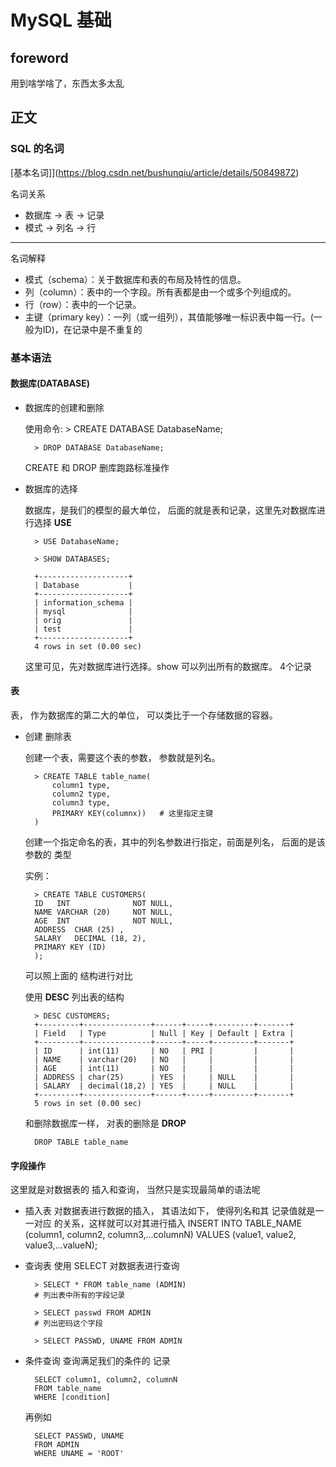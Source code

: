 # MySQL 基础

## foreword

用到啥学啥了，东西太多太乱

## 正文

### SQL 的名词

[基本名词]](https://blog.csdn.net/bushunqiu/article/details/50849872)

名词关系

- 数据库 -> 表 -> 记录
- 模式 -> 列名 -> 行

---

名词解释

- 模式（schema）：关于数据库和表的布局及特性的信息。
- 列（column）：表中的一个字段。所有表都是由一个或多个列组成的。
- 行（row）：表中的一个记录。
- 主键（primary key）：一列（或一组列），其值能够唯一标识表中每一行。(一般为ID)，在记录中是不重复的

### 基本语法

#### 数据库(DATABASE)

- 数据库的创建和删除

    使用命令:
        > CREATE DATABASE DatabaseName;

        > DROP DATABASE DatabaseName;
    CREATE 和 DROP 删库跑路标准操作

- 数据库的选择

    数据库，是我们的模型的最大单位， 后面的就是表和记录，这里先对数据库进行选择 **USE**

        > USE DatabaseName;

        > SHOW DATABASES;

        +--------------------+
        | Database           |
        +--------------------+
        | information_schema |
        | mysql              |
        | orig               |
        | test               |
        +--------------------+
        4 rows in set (0.00 sec)

    这里可见，先对数据库进行选择。show 可以列出所有的数据库。 4个记录

#### 表

表， 作为数据库的第二大的单位， 可以类比于一个存储数据的容器。

- 创建 删除表

    创建一个表，需要这个表的参数， 参数就是列名。

        > CREATE TABLE table_name(
            column1 type,
            column2 type,
            column3 type,
            PRIMARY KEY(columnx))   # 这里指定主键
        )
    创建一个指定命名的表，其中的列名参数进行指定，前面是列名， 后面的是该参数的 类型

    实例：

        > CREATE TABLE CUSTOMERS(
        ID   INT              NOT NULL,
        NAME VARCHAR (20)     NOT NULL,
        AGE  INT              NOT NULL,
        ADDRESS  CHAR (25) ,
        SALARY   DECIMAL (18, 2),
        PRIMARY KEY (ID)
        );
    可以照上面的 结构进行对比

    使用 **DESC** 列出表的结构

        > DESC CUSTOMERS;
        +---------+---------------+------+-----+---------+-------+
        | Field   | Type          | Null | Key | Default | Extra |
        +---------+---------------+------+-----+---------+-------+
        | ID      | int(11)       | NO   | PRI |         |       |
        | NAME    | varchar(20)   | NO   |     |         |       |
        | AGE     | int(11)       | NO   |     |         |       |
        | ADDRESS | char(25)      | YES  |     | NULL    |       |
        | SALARY  | decimal(18,2) | YES  |     | NULL    |       |
        +---------+---------------+------+-----+---------+-------+
        5 rows in set (0.00 sec)

    和删除数据库一样， 对表的删除是 **DROP**

        DROP TABLE table_name

#### 字段操作

这里就是对数据表的 插入和查询， 当然只是实现最简单的语法呢

- 插入表
    对数据表进行数据的插入， 其语法如下， 使得列名和其 记录值就是一一对应 的关系，这样就可以对其进行插入
        INSERT INTO TABLE_NAME (column1, column2, column3,...columnN) 
        VALUES (value1, value2, value3,...valueN);

- 查询表
    使用 SELECT 对数据表进行查询

        > SELECT * FROM table_name (ADMIN)
        # 列出表中所有的字段记录

        > SELECT passwd FROM ADMIN
        # 列出密码这个字段

        > SELECT PASSWD, UNAME FROM ADMIN

- 条件查询
    查询满足我们的条件的 记录

        SELECT column1, column2, columnN 
        FROM table_name
        WHERE [condition]

    再例如

        SELECT PASSWD, UNAME
        FROM ADMIN
        WHERE UNAME = 'ROOT'
